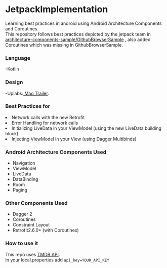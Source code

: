 # JetpackImplementation
Learning best practices in android using Android Architecture Components and Coroutines.
<br>This repository follows best practices depicted by the jetpack team in [architecture-components-sample/GithubBrowserSample](https://github.com/android/architecture-components-samples/tree/master/GithubBrowserSample/) , also added Coroutines which was missing in GithubBrowserSample.

<h3>Language</h3> 
-Kotlin
<h3>Design</h3>
-Uplabs:<a href="https://www.uplabs.com/posts/movies-app-db57e9f2-c0f4-4c94-99c0-e394952751f2"> Mao Trailer</a>.

<h3>Best Practices for</h3>
  <li>Network calls with the new Retrofit</li>
  <li>Error Handling for network calls</li>
  <li>Initializing LiveData in your ViewModel (using the new LiveData building block)</li>
  <li>Injecting ViewModel in your View (using Dagger Multibinds)</li>

<h3>Android Architecture Components Used</h3>
<ul>
  <li>Navigation</li>
  <li>ViewModel</li>
  <li>LiveData</li>
  <li>DataBinding</li>
  <li>Room</li>
  <li>Paging</li>
</ul>
<h3>Other Components Used</h3>
<ul>
  <li>Dagger 2</li>
  <li>Coroutines</li>
  <li>Constraint Layout</li>
  <li>Retrofit2.6.0+ (with Coroutines)</li>
</ul>
<h3>How to use it</h3>
This repo uses <a href="https://developers.themoviedb.org/3/getting-started/introduction">TMDB API</a>.
<br>In your local.properties add 
<code>api_key=YOUR_API_KEY</code>







